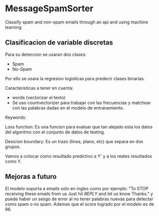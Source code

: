 # MessageSpamSorter
Classify spam and non-spam emails through an api and using machine learning

## Clasificacion de variable discretas
Para su deteccion se usaran dos clases:
- Spam 
- No-Spam

Por ello se usara la regresion logisticas para predecir clases binarias.

Caracteristicas a tener en cuenta:
- words (vectorizar el texto)
- Se uso countvectorizer para trabajar con las frecuencias y matchear con las palabras dadas en el modelo de entranamiento.


Keywords:

Loss function: Es una funcion para evaluar que tan alejado esta los datos del algoritmo con el conjunto de datos de testing.

Desicion boundary: Es un trazo (linea, plano, etc) que separa en dos grupos.

Vamos a colocar como resultado predictivo a Y' y a los reales resultados como Y. 

## Mejoras a futuro

El modelo soporta a emails solo en ingles como por ejemplo: "To STOP receiving these emails from us Just hit *REPLY* and let us know Thanks." y puede haber un sesgo de error al no tener palabras nuevas para detectar como spam o no spam. Ademas que el score logrado por el modelo es de 96.

